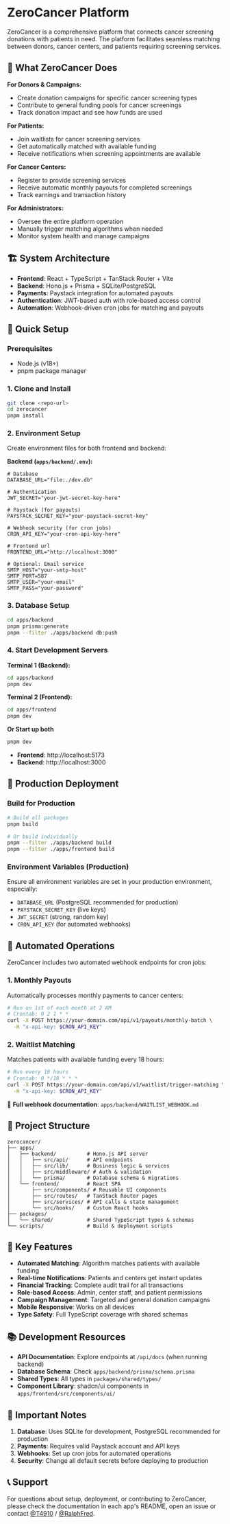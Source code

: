 # ZeroCancer Platform

ZeroCancer is a comprehensive platform that connects cancer screening donations with patients in need. The platform facilitates seamless matching between donors, cancer centers, and patients requiring screening services.

## 🎯 What ZeroCancer Does

**For Donors & Campaigns:**

- Create donation campaigns for specific cancer screening types
- Contribute to general funding pools for cancer screenings
- Track donation impact and see how funds are used

**For Patients:**

- Join waitlists for cancer screening services
- Get automatically matched with available funding
- Receive notifications when screening appointments are available

**For Cancer Centers:**

- Register to provide screening services
- Receive automatic monthly payouts for completed screenings
- Track earnings and transaction history

**For Administrators:**

- Oversee the entire platform operation
- Manually trigger matching algorithms when needed
- Monitor system health and manage campaigns

## 🏗️ System Architecture

- **Frontend**: React + TypeScript + TanStack Router + Vite
- **Backend**: Hono.js + Prisma + SQLite/PostgreSQL
- **Payments**: Paystack integration for automated payouts
- **Authentication**: JWT-based auth with role-based access control
- **Automation**: Webhook-driven cron jobs for matching and payouts

## 🚀 Quick Setup

### Prerequisites

- Node.js (v18+)
- pnpm package manager

### 1. Clone and Install

```bash
git clone <repo-url>
cd zerocancer
pnpm install
```

### 2. Environment Setup

Create environment files for both frontend and backend:

**Backend (`apps/backend/.env`):**

```env
# Database
DATABASE_URL="file:./dev.db"

# Authentication
JWT_SECRET="your-jwt-secret-key-here"

# Paystack (for payouts)
PAYSTACK_SECRET_KEY="your-paystack-secret-key"

# Webhook security (for cron jobs)
CRON_API_KEY="your-cron-api-key-here"

# Frontend url
FRONTEND_URL="http://localhost:3000"

# Optional: Email service
SMTP_HOST="your-smtp-host"
SMTP_PORT=587
SMTP_USER="your-email"
SMTP_PASS="your-password"
```

### 3. Database Setup

```bash
cd apps/backend
pnpm prisma:generate
pnpm --filter ./apps/backend db:push
```

### 4. Start Development Servers

**Terminal 1 (Backend):**

```bash
cd apps/backend
pnpm dev
```

**Terminal 2 (Frontend):**

```bash
cd apps/frontend
pnpm dev
```

**Or Start up both**

```bash
pnpm dev
```

- **Frontend**: http://localhost:5173
- **Backend**: http://localhost:3000

## 🔧 Production Deployment

### Build for Production

```bash
# Build all packages
pnpm build

# Or build individually
pnpm --filter ./apps/backend build
pnpm --filter ./apps/frontend build
```

### Environment Variables (Production)

Ensure all environment variables are set in your production environment, especially:

- `DATABASE_URL` (PostgreSQL recommended for production)
- `PAYSTACK_SECRET_KEY` (live keys)
- `JWT_SECRET` (strong, random key)
- `CRON_API_KEY` (for automated webhooks)

## 🤖 Automated Operations

ZeroCancer includes two automated webhook endpoints for cron jobs:

### 1. Monthly Payouts

Automatically processes monthly payments to cancer centers:

```bash
# Run on 1st of each month at 2 AM
# Crontab: 0 2 1 * *
curl -X POST https://your-domain.com/api/v1/payouts/monthly-batch \
  -H "x-api-key: $CRON_API_KEY"
```

### 2. Waitlist Matching

Matches patients with available funding every 18 hours:

```bash
# Run every 18 hours
# Crontab: 0 */18 * * *
curl -X POST https://your-domain.com/api/v1/waitlist/trigger-matching \
  -H "x-api-key: $CRON_API_KEY"
```

📖 **Full webhook documentation**: `apps/backend/WAITLIST_WEBHOOK.md`

## 📁 Project Structure

```
zerocancer/
├── apps/
│   ├── backend/          # Hono.js API server
│   │   ├── src/api/      # API endpoints
│   │   ├── src/lib/      # Business logic & services
│   │   ├── src/middleware/ # Auth & validation
│   │   └── prisma/       # Database schema & migrations
│   └── frontend/         # React SPA
│       ├── src/components/ # Reusable UI components
│       ├── src/routes/   # TanStack Router pages
│       ├── src/services/ # API calls & state management
│       └── src/hooks/    # Custom React hooks
├── packages/
│   └── shared/           # Shared TypeScript types & schemas
└── scripts/              # Build & deployment scripts
```

## 🔑 Key Features

- **Automated Matching**: Algorithm matches patients with available funding
- **Real-time Notifications**: Patients and centers get instant updates
- **Financial Tracking**: Complete audit trail for all transactions
- **Role-based Access**: Admin, center staff, and patient permissions
- **Campaign Management**: Targeted and general donation campaigns
- **Mobile Responsive**: Works on all devices
- **Type Safety**: Full TypeScript coverage with shared schemas

## 📚 Development Resources

- **API Documentation**: Explore endpoints at `/api/docs` (when running backend)
- **Database Schema**: Check `apps/backend/prisma/schema.prisma`
- **Shared Types**: All types in `packages/shared/types/`
- **Component Library**: shadcn/ui components in `apps/frontend/src/components/ui/`

## 🚨 Important Notes

1. **Database**: Uses SQLite for development, PostgreSQL recommended for production
2. **Payments**: Requires valid Paystack account and API keys
3. **Webhooks**: Set up cron jobs for automated operations
4. **Security**: Change all default secrets before deploying to production

## 📞 Support

For questions about setup, deployment, or contributing to ZeroCancer, please check the documentation in each app's README, open an issue or contact [@T4910](https://github.com/T4910) / [@RalphFred](https://github.com/RalphFred).
